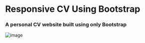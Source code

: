 # Responsive CV Using Bootstrap
### A personal CV website built using only Bootstrap 
 ![image](https://github.com/user-attachments/assets/f08a6820-09cb-4d29-bc50-c5e734382dc6)

